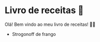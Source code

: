 # Livro de receitas :book:

Olá! Bem vindo ao meu livro de receitas! :man_cook:

- Strogonoff de frango

